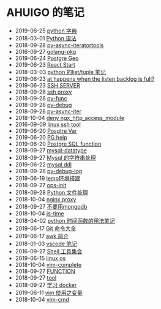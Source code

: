 # AHUIGO 的笔记
- 2019-06-25 [python 字典](/b/py/py-var-dict) 
- 2018-03-01 [Python 语法](/b/py/py-grammar) 
- 2018-09-28 [py-async-iteratortools](/b/py/py-async-iteratortools) 
- 2016-09-27 [golang-pkg](/b/go/2.go-pkg) 
- 2019-06-24 [Postgre Geo](/b/db/postgre-geo) 
- 2019-06-23 [React Start](/b/ria/react-start) 
- 2018-03-03 [python 的list/tuple 笔记](/b/py/py-var-list) 
- 2019-06-23 [at happens when the listen backlog is full?](/b/net/net-tcp-backlog) 
- 2019-06-23 [SSH SERVER](/b/net/net-ssh-server) 
- 2018-09-28 [ssh proxy](/b/net/net-ssh-proxy) 
- 2018-09-28 [py-func](/b/py/py-func) 
- 2018-09-28 [py-debug](/b/py/py-debug) 
- 2018-09-28 [py-async-iter](/b/py/py-async-iter) 
- 2018-10-04 [deny ngx_http_access_module](/b/nginx/nginx-location) 
- 2016-09-09 [linux ssh tool](/b/net/net-ssh-tool) 
- 2019-06-20 [Posgtre Var](/b/db/postgre-var) 
- 2019-06-20 [PG help](/b/db/postgre-help) 
- 2019-06-20 [Postgre SQL function](/b/db/postgre-ddl-function) 
- 2018-09-27 [mysql-datatype](/b/db/mysql-var) 
- 2018-09-27 [Mysql 的字符串处理](/b/db/mysql-var-str) 
- 2019-06-22 [mysql ddl](/b/db/mysql-ddl) 
- 2018-09-28 [py-debug-log](/b/py/py-debug-log) 
- 2019-06-19 [lemp环境搭建](/b/nginx/nginx-admin) 
- 2018-09-27 [ops-init](/b/c/ops-init) 
- 2018-09-28 [Python 文件处理](/b/py/py-file) 
- 2018-10-04 [nginx proxy](/b/nginx/nginx-proxy) 
- 2018-09-27 [不要用mongodb](/b/db/mongo-) 
- 2018-10-04 [js-time](/b/ria/js-time) 
- 2018-04-02 [python 时间函数的用法笔记](/b/py/py-time) 
- 2019-06-17 [Git 命令大全](/b/git/git-) 
- 2019-06-17 [awk 简介](/b/c/ops-awk) 
- 2018-01-03 [vscode 笔记](/b/vsc/vsc-) 
- 2016-09-27 [Shell 工具集合](/b/c/shell-tool) 
- 2019-06-15 [linux os](/b/c/linux-os) 
- 2018-10-04 [vim-complete](/b/vim/vim-complete) 
- 2018-09-27 [FUNCTION](/b/db/postgre-ddl) 
- 2018-09-27 [tool](/b/c/ops-user) 
- 2018-09-27 [学习 docker](/b/arch/arch-docker) 
- 2019-06-11 [vim 使用之变量](/b/vim/vim-var) 
- 2018-10-04 [vim-cmd](/b/vim/vim-cmd) 
